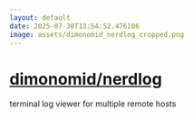 ```yaml
---
layout: default
date: 2025-07-30T13:54:52.476106
image: assets/dimonomid_nerdlog_cropped.png
---
```


# [dimonomid/nerdlog](https://github.com/dimonomid/nerdlog)

terminal log viewer for multiple remote hosts
